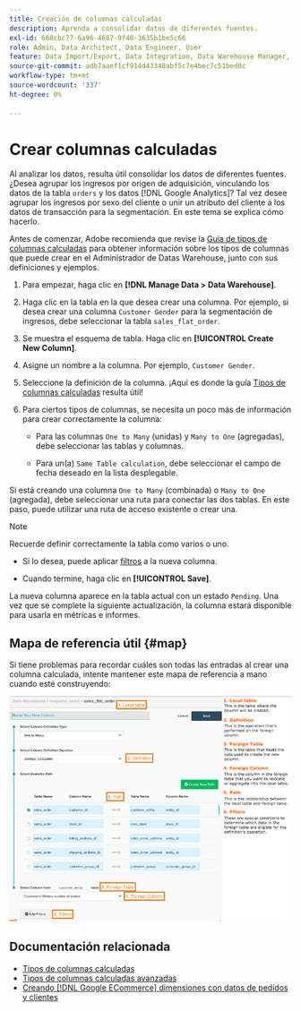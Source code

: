 ```yaml
---
title: Creación de columnas calculadas
description: Aprenda a consolidar datos de diferentes fuentes.
exl-id: 668cbc77-6a96-4687-9f40-3635b1be5c66
role: Admin, Data Architect, Data Engineer, User
feature: Data Import/Export, Data Integration, Data Warehouse Manager, Commerce Tables
source-git-commit: adb7aaef1cf914d43348abf5c7e4bec7c51bed0c
workflow-type: tm+mt
source-wordcount: '337'
ht-degree: 0%

---
```


# Crear columnas calculadas

Al analizar los datos, resulta útil consolidar los datos de diferentes fuentes. ¿Desea agrupar los ingresos por origen de adquisición, vinculando los datos de la tabla `orders` y los datos [!DNL Google Analytics]? Tal vez desee agrupar los ingresos por sexo del cliente o unir un atributo del cliente a los datos de transacción para la segmentación. En este tema se explica cómo hacerlo.

Antes de comenzar, Adobe recomienda que revise la [Guía de tipos de columnas calculadas](../../data-analyst/data-warehouse-mgr/calc-column-types.md) para obtener información sobre los tipos de columnas que puede crear en el Administrador de Datas Warehouse, junto con sus definiciones y ejemplos.

1. Para empezar, haga clic en **[!DNL Manage Data > Data Warehouse]**.

1. Haga clic en la tabla en la que desea crear una columna. Por ejemplo, si desea crear una columna `Customer Gender` para la segmentación de ingresos, debe seleccionar la tabla `sales_flat_order`.

1. Se muestra el esquema de tabla. Haga clic en **[!UICONTROL Create New Column]**.

1. Asigne un nombre a la columna. Por ejemplo, `Customer Gender`.

1. Seleccione la definición de la columna. ¡Aquí es donde la guía [Tipos de columnas calculadas](../data-warehouse-mgr/calc-column-types.md) resulta útil!

1. Para ciertos tipos de columnas, se necesita un poco más de información para crear correctamente la columna:

   * Para las columnas `One to Many` (unidas) y `Many to One` (agregadas), debe seleccionar las tablas y columnas.

   * Para un(a) `Same Table calculation`, debe seleccionar el campo de fecha deseado en la lista desplegable.

Si está creando una columna `One to Many` (combinada) o `Many to One` (agregada), debe seleccionar una ruta para conectar las dos tablas. En este paso, puede utilizar una ruta de acceso existente o crear una.

>[!NOTE]
>
>Recuerde definir correctamente la tabla como varios o uno.

* Si lo desea, puede aplicar [filtros](../../data-user/reports/ess-manage-data-filters.md) a la nueva columna.

* Cuando termine, haga clic en **[!UICONTROL Save]**.

La nueva columna aparece en la tabla actual con un estado `Pending`. Una vez que se complete la siguiente actualización, la columna estará disponible para usarla en métricas e informes.

## Mapa de referencia útil {#map}

Si tiene problemas para recordar cuáles son todas las entradas al crear una columna calculada, intente mantener este mapa de referencia a mano cuando esté construyendo:

![](../../assets/Calculated_Columns_Example.png)

## Documentación relacionada

* [Tipos de columnas calculadas](../data-warehouse-mgr/calc-column-types.md)
* [Tipos de columnas calculadas avanzadas](../data-warehouse-mgr/adv-calc-columns.md)
* [Creando  [!DNL Google ECommerce] dimensiones con datos de pedidos y clientes](../data-warehouse-mgr/bldg-google-ecomm-dim.md)

